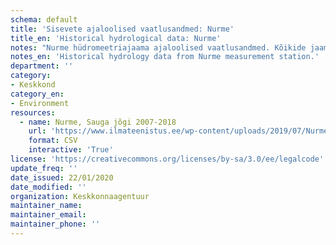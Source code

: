 ```yaml
---
schema: default
title: 'Sisevete ajaloolised vaatlusandmed: Nurme'
title_en: 'Historical hydrological data: Nurme'
notes: "Nurme hüdromeetriajaama ajaloolised vaatlusandmed. Kõikide jaamade andmed on Riigi Ilmateenistuse <a href=\"http://www.ilmateenistus.ee/siseveed/ajaloolised-vaatlusandmed/\">kodulehelt</a> tasuta kõigile kättesaadavad. Arvutatud on pikaajalised keskmised ja ajaloolised maksimaalsed/minimaalsed vooluhulgad."
notes_en: 'Historical hydrology data from Nurme measurement station.'
department: ''
category:
- Keskkond
category_en:
- Environment
resources:
  - name: Nurme, Sauga jõgi 2007-2018
    url: 'https://www.ilmateenistus.ee/wp-content/uploads/2019/07/Nurme-2007-2018.csv'
    format: CSV
    interactive: 'True'
license: 'https://creativecommons.org/licenses/by-sa/3.0/ee/legalcode'
update_freq: ''
date_issued: 22/01/2020
date_modified: ''
organization: Keskkonnaagentuur
maintainer_name: 
maintainer_email:
maintainer_phone: ''
---
```

